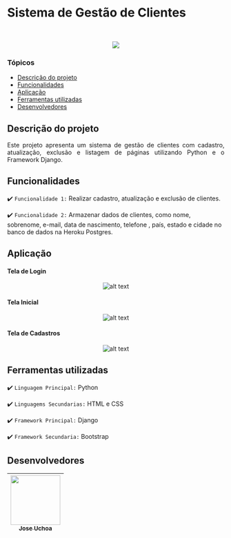# Sistema de Gestão de Clientes

<br>

<p align="center">
   <img src="http://img.shields.io/static/v1?label=STATUS&message=FINALIZADO&color=RED&style=for-the-badge"/>
</p>



### Tópicos 

- [Descrição do projeto](#descrição-do-projeto)
- [Funcionalidades](#funcionalidades)
- [Aplicação](#aplicação)
- [Ferramentas utilizadas](#ferramentas-utilizadas)
- [Desenvolvedores](#desenvolvedores)

## Descrição do projeto 

<p align="justify">
 Este projeto apresenta um sistema de gestão de clientes com cadastro, atualização, exclusão e listagem de páginas utilizando Python e o Framework Django.</p>




## Funcionalidades

:heavy_check_mark: `Funcionalidade 1:` Realizar cadastro, atualização e exclusão de clientes.

:heavy_check_mark: `Funcionalidade 2:` Armazenar dados de clientes, como nome, sobrenome, e-mail, data de nascimento, telefone , país, estado e cidade no banco de dados na Heroku Postgres.



## Aplicação



<div align="center">
<h4 align="left">Tela de Login</h4>

![alt text](https://user-images.githubusercontent.com/74518126/160219983-ef35fe4b-aab9-49e4-861b-dfe8e5eb3c3b.png)



<h4 align="left">Tela Inicial</h4>

![alt text](https://user-images.githubusercontent.com/74518126/160219809-6b8716d6-dc87-4d13-88cb-81023c250647.png)



<h4 align="left">Tela de Cadastros</h4>

![alt text](https://user-images.githubusercontent.com/74518126/160220006-e92d23f6-0fb8-472b-aa64-6497bd7b8559.png)

</div>

###

## Ferramentas utilizadas

 :heavy_check_mark: `Linguagem Principal:` Python

 :heavy_check_mark: `Linguagems Secundarias:` HTML e CSS

:heavy_check_mark: `Framework Principal:` Django

:heavy_check_mark: `Framework Secundaria:` Bootstrap

###

## Desenvolvedores

| [<img src="https://avatars.githubusercontent.com/jose-uchoa" width=115><br><sub>Jose Uchoa</sub>](https://github.com/jose-uchoa) |
| :----------------------------------------------------------: |

